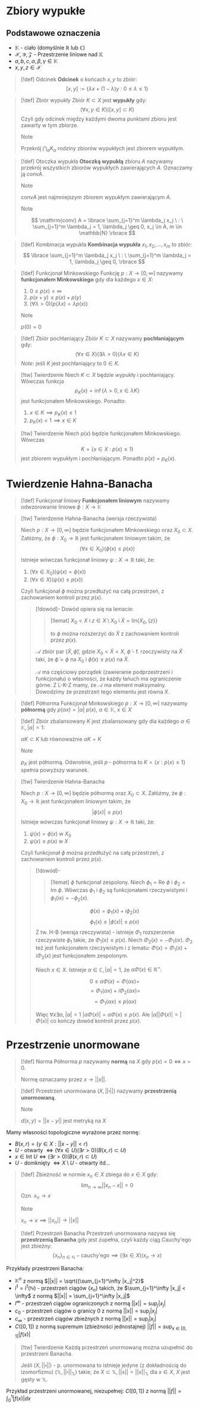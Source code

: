 # Zbiory wypukłe

## Podstawowe oznaczenia

 - $\mathbb{K}$ - ciało (domyślnie $\mathbb{R}$ lub $\mathbb{C}$)
 - $\mathcal{X, Y, Z}$ - Przestrzenie liniowe nad $\mathbb{K}$
 - $a, b, c, \alpha, \beta, \gamma \in \mathbb{K}$
 - $x, y, z \in \mathcal{X}$

 > [!def] Odcinek
 > **Odcinek** o końcach $x, y$ to zbiór:
 > $$
 >     [x,y] := \lbrace \lambda x + (1 - \lambda) y \ : \ 0 \leq \lambda \leq 1 \rbrace
 > $$

 > [!def] Zbiór wypukły
 > Zbiór $K \subset X$ jest **wypukły** gdy:
 > $$
 >     \left( \forall x,y \in K \right) \left( [x,y] \subset K \right)
 > $$
 > Czyli gdy odcinek między każdymi dwoma punktami zbioru jest zawarty w tym zbiorze.
 > > [!note]
 > > Przekrój $\bigcap_\alpha K_\alpha$ rodziny zbiorów wypukłych jest zbiorem wypukłym.

 > [!def] Otoczka wypukła
 > **Otoczką wypukłą** zbioru $A$ nazywamy przekrój wszystkich zbiorów wypukłych zawierających $A$. Oznaczamy ją $\mathrm{conv} A$.
 > > [!note] 
 > > $\mathrm{conv} A$ jest najmniejszym zbiorem wypukłym zawierającym $A$.
 >
 > > [!note]
 > > $$
 > > \mathrm{conv} A = \lbrace 
 > >     \sum_{j=1}^m \lambda_j x_j \ : \
 > >     \sum_{j=1}^m \lambda_j = 1,
 > >     \lambda_j \geq 0,
 > >     x_j \in A, 
 > >     m \in \mathbb{N}
 > > \rbrace
 > > $$

 > [!def] Kombinacja wypukła
 > **Kombinacja wypukła** $x_1, x_2, \dots, x_m$ to zbiór:
 > $$
 > \lbrace 
 >     \sum_{j=1}^m \lambda_j x_j \ : \
 >     \sum_{j=1}^m \lambda_j = 1,
 >     \lambda_j \geq 0,
 > \rbrace
 > $$

 > [!def] Funkcjonał Minkowskiego
 > Funkcję $p : X \to [0, \infty]$ nazywamy **funkcjonałem Minkowskiego** gdy dla każdego $x \in X$:
 >  1. $0 \leq p(x) < \infty$
 >  2. $p(x+y) \leq p(x) + p(y)$
 >  3. $\left(\forall \lambda > 0\right) \left( p(\lambda x) = \lambda p(x) \right)$
 > > [!note]
 > > $p(0) = 0$

 > [!def] Zbiór pochłaniający
 > Zbiór $K \subset X$ nazywamy **pochłaniającym** gdy:
 > $$
 > \left( \forall x \in X \right) 
 > \left( \exists \lambda > 0 \right)
 > \left( \lambda x \in K \right)
 > $$
 > *Note*: jeśli $K$ jest pochłaniający to $0 \in K$.

 > [!tw] Twierdzenie
 > Niech $K \subset X$ będzie wypukły i pochłaniający. Wówczas funkcja
 > $$
 >  p_K(x) = \inf 
 >  \lbrace
 >      \lambda > 0, x \in \lambda K
 >  \rbrace
 > $$
 > jest funkcjonałem Minkowskiego. Ponadto:
 >  1. $x \in K \implies p_K(x) \leq 1$
 >  2. $p_K(x) < 1 \implies x \in K$

 > [!tw] Twierdzenie
 > Niech $p(x)$ będzie funkcjonałem Minkowskiego. Wówczas
 > $$ K = \lbrace x \in X \ : \ p(x) \leq 1 \rbrace $$
 > jest zbiorem wypukłym i pochłaniającym. Ponadto $p(x) = p_K(x)$.

# Twierdzenie Hahna-Banacha 

 > [!def] Funkcjonał liniowy
 > **Funkcjonałem liniowym** nazywamy odwzorowanie liniowe $\phi : X \to \mathbb K$

 > [!tw] Twierdzenie Hahna-Banacha (wersja rzeczywista)
 >
 > Niech $p : X \to [0, \infty]$ będzie funkcjonałem Minkowskiego oraz $X_0 \subset X$.
 > Załóżmy, że $\phi : X_0 \to \mathbb R$ jest funkcjonałem liniowym takim, że 
 > $$ (\forall x \in X_0) (\phi(x) \leq p(x)) $$
 > Istnieje wówczas funkcjonał liniowy $\psi : X \to \mathbb R$ taki, że:
 >  1. $(\forall x \in X_0) (\psi(x) = \phi(x))$
 >  2. $(\forall x \in X) (\psi(x) \leq p(x))$
 >
 > Czyli funkcjonał $\phi$ można przedłużyć na całą przestrzeń, z zachowaniem kontroli przez $p(x)$.
 > 
 > > [!dowód]-
 > > Dowód opiera się na lemacie:
 > > > [!lemat]
 > > > $X_0 < X$ i $z \in X \setminus X_0$ i $\widetilde{X} = \mathrm{lin} \lbrace X_0, \lbrace z \rbrace \rbrace$
 > > > 
 > > > to $\phi$ można rozszerzyć do $\widetilde{X}$ z zachowaniem kontroli przez $p(x)$.
 > >
 > > $\mathcal A$ zbiór par $(\widetilde X, \widetilde \phi)$, gdzie $X_0 < \widetilde X < X$,
 > > $\widetilde \phi$ - f. rzeczywisty na $\widetilde X$ taki, że $\widetilde \phi = \phi$ na $X_0$ i $\widetilde \phi (x) \leq p(x)$ na $\widetilde X$.
 > >
 > > $\mathcal A$ ma częściowy porządek (zawieranie podprzestrzeni i funkcjonału) o własności, że każdy łańuch ma ograniczenie górne.
 > > Z L-K-Z mamy, że $\mathcal A$ ma element maksymalny. Dowodzimy że przestrzeń tego elementu jest równa $X$.

 > [!def] Półnorma
 > Funkcjonał Minkowskiego $p : X \to [0, \infty]$ nazywamy **półnormą** gdy
 > $p(\alpha x) = |\alpha| \ p(x), \ \alpha \in \mathbb K, \ x \in X$

 > [!def] Zbiór zbalansowany
 > $K$ jest zbalansowany gdy dla każdego $\alpha \in \mathbb K, |\alpha| = 1$:
 >
 > $\alpha K \subset K$ lub równoważnie $\alpha K = K$
 > > [!note] 
 > > $p_K$ jest półnormą. Odwrotnie, jeśli $p$ - półnorma to $K = \lbrace x : p(x) \leq 1 \rbrace$ spełnia powyższy warunek.

 > [!tw] Twierdzenie Hahna-Banacha
 >
 > Niech $p : X \to [0, \infty]$ będzie półnormą oraz $X_0 \subset X$.
 > Załóżmy, że $\phi : X_0 \to \mathbb R$ jest funkcjonałem liniowym takim, że 
 > $$ |\phi(x)| \leq p(x) $$
 > Istnieje wówczas funkcjonał liniowy $\psi : X \to \mathbb R$ taki, że:
 >  1. $\psi(x) = \phi(x)$ w $X_0$
 >  2. $\psi(x) \leq p(x)$ w $X$
 >
 > Czyli funkcjonał $\phi$ można przedłużyć na całą przestrzeń, z zachowaniem kontroli przez $p(x)$.
 >
 > > [!dowód]-
 > > 
 > > > [!lemat]
 > > > $\phi$ funkcjonał zespolony. Niech $\phi_1 = \mathrm{Re} \ \phi$ i $\phi_2 = \mathrm{Im} \ \phi$.
 > > > Wówczas $\phi_1$ i $\phi_2$ są funkcjonałami rzeczywistymi i $\phi_1(ix) = - \phi_2(x)$.
 > > 
 > > $$ \phi(x) = \phi_1(x) + i\phi_2(x) $$
 > > $$ \phi_1(x) \leq |\phi(x)| \leq p(x) $$
 > > Z tw. H-B (wersja rzeczywista) - istnieje $\Phi_1$ rozszerzenie rzeczywiste $\phi_1$ takie, że $\Phi_1(x) \leq p(x)$.
 > > Niech $\Phi_2(x) = - \Phi_1(ix)$. $\Phi_2$ też jest funkcjonałem rzeczywistym i z lematu:
 > > $\Phi(x) = \Phi_1(x) + i\Phi_2(x)$ jest funkcjonałem zespolonym.
 > >
 > > Niech $x \in X$. Istnieje $\alpha \in \mathbb C, |\alpha| = 1$, że 
 > > $\alpha \Phi(x) \in \mathbb R^+$:
 > > 
 > > $$0 \leq \alpha \Phi(x) = \Phi(\alpha x) = $$
 > > $$ = \Phi_1(\alpha x) + i \Phi_2(\alpha x) = $$
 > > $$ = \Phi_1(\alpha x) \leq p(\alpha x)$$
 > > 
 > > Więc $\forall x \exists \alpha, |\alpha| = 1 \ |\alpha \Phi(x)| = \alpha \Phi(x) \leq p(x)$.
 > > Ale $|\alpha||\Phi(x)| = |\Phi(x)|$ co kończy dowód kontroli przez $p(x)$.

# Przestrzenie unormowane

 > [!def] Norma
 > Półnorma $p$ nazywamy **normą** na $X$ gdy $p(x) = 0 \iff x = 0$.
 > 
 > Normę oznaczamy przez $x \to ||x||$.

 > [!def] Przestrzeń unormowana
 > $(X, ||\centerdot||)$ nazywamy **przestrzenią unormowaną**.
 > 
 > > [!note] 
 > > $d(x, y) = ||x - y||$ jest metryką na $X$

Mamy własności topologiczne wyrażone przez normę:
 - $B(x,r) = \lbrace y \in X : ||x - y|| < r \rbrace$
 - $U$ - otwarty $\iff (\forall x \in U) (\exists r > 0) ( B(x,r) \subset U )$
 - $x \in \mathrm{Int} \ U \iff (\exists r > 0) ( B(x,r) \subset U )$
 - $U$ - domknięty $\iff X \setminus U$ - otwarty
itd...

 > [!def] Zbieżność w normie
 > $x_n \in X$ zbiega do $x \in X$ gdy: 
 > $$\lim_{n\to\infty} ||x_n - x|| = 0$$
 > Ozn. $x_n \to x$
 > 
 > > [!note]
 > > $x_n \to x \implies ||x_n|| \to ||x||$

 > [!def] Przestrzeń Banacha 
 > Przestrzeń unormowana nazywa się **przestrzenią Banacha** gdy jest zupełna, czyli każdy ciąg Cauchy'ego jest zbieżny:
 > $$ \lbrace x_n \rbrace _{n \in \mathbb N} - \mathrm{cauchy'ego} \implies (\exists x \in X) (x_n \to x)$$

Przykłady przestrzeni Banacha:
 - $\mathbb K^n$ z normą $||x|| = \sqrt{(\sum_{j=1}^\infty |x_j|^2}$
 - $l^1 = l^1(\mathbb N)$ - przestrzeń ciągów $\{x_n\}$ takich, że $\sum_{j=1}^\infty |x_j| < \infty$ z normą $||x|| = \sum_{j=1}^\infty |x_j|$
 - $l^\infty$ - przestrzeń ciągów ograniczonych z normą $||x|| = \sup_j |x_j|$
 - $c_0$ - przestrzeń ciągów o granicy 0 z normą $||x|| = \sup_j |x_j|$
 - $c_\infty$ - przestrzeń ciągów zbieżnych z normą $||x|| = \sup_j |x_j|$
 - $C([0,1])$ z normą supremum (zbieżności jednostajnej) $||f|| = \sup_{x \in [0,1]} |f(x)|$

 > [!tw] Twierdzenie
 > Każdą przestrzeń unormowaną można uzupełnić do przestrzeni Banacha.
 >
 > Jeśli $(X, ||\centerdot||)$ - p. unormowana to istnieje jedyne (z dokładnością do izomorfizmu) $(\mathbb X, ||\centerdot||_{\mathbb X})$ takie, że 
 > $X \subset \mathbb X, ||x|| = ||x||_\mathbb X$ dla $x \in X$, $X$ jest gęsty w $\mathbb X$.

Przykład przestrzeni unormowanej, niezupełnej:
$C([0,1])$ z normą $||f|| = \int_0^1 |f(x)|dx$
